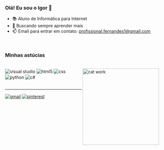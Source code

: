 ### Olá! Eu sou o Igor 👋

- 📚 Aluno de Informática para Internet
-  🌱 Buscando sempre aprender mais
-   📫 Email para entrar em contato: profissional.fernandes1@gmail.com
</br>

 <!--<div align="inline-block">
  <a href="![Igor Github stats](https://github-readme-stats.vercel.app/api?username=Igor-jair&show_icons=true&theme=dracula)">
  <img height="180em" src="https://github-readme-stats.vercel.app/api?username=Igor-jair&show_icons=true&theme=dracula&include_all_commits=true&count_private=true"/>
  <img height="180em" src="https://github-readme-stats.vercel.app/api/top-langs/?username=Igor-jair&layout=compact&langs_count=7&theme=dracula"/>
</div><br/> -->

### Minhas astúcias

<div align="inline-block"><br/> 
  <img alt="cat work" width="250" align="right" src="https://i.pinimg.com/originals/d8/6f/3a/d86f3ab8192f5589eca93cd7725ad8e4.gif"/>
  <img align="center" alt="visual studio" src="https://img.shields.io/badge/Visual_Studio-0078d7?style=for-the-badge&logo=visual%20studio&logoColor=white"/>
  <img align="center" alt="html5" src="https://img.shields.io/badge/HTML5-E34F26?style=for-the-badge&logo=html5&logoColor=white"/>
  <img align="center" alt="css" src="https://img.shields.io/badge/CSS3-1572B6?style=for-the-badge&logo=css3&logoColor=white"/>
  <!-- <img align="center" alt="java script" src="https://img.shields.io/badge/JavaScript-323330?style=for-the-badge&logo=javascript&logoColor=F7DF1E"/> -->
  <img align="center" alt="python" src="https://img.shields.io/badge/Python-14354C?style=for-the-badge&logo=python&logoColor=white"/>
  <img align="center" alt="c#" src="https://img.shields.io/badge/C%23-239120?style=for-the-badge&logo=c-sharp&logoColor=white"/>
  
</div><br/>

<hr/>

[![gmail](https://img.shields.io/badge/Gmail-D14836?style=for-the-badge&logo=gmail&logoColor=white)](https://mail.google.com/mail/u/2/#inbox) 
[![pinterest](https://img.shields.io/badge/Pinterest-%23E60023.svg?&style=for-the-badge&logo=Pinterest&logoColor=white)](https://br.pinterest.com/igas_jpg/) 


<!--
**Igor-jair/Igor-jair** is a ✨ _special_ ✨ repository because its `README.md` (this file) appears on your GitHub profile.

Here are some ideas to get you started:

- 🔭 I’m currently working on ...
- 🌱 I’m currently learning ...
- 👯 I’m looking to collaborate on ...
- 🤔 I’m looking for help with ...
- 💬 Ask me about ...
- 📫 How to reach me: ...
- 😄 Pronouns: ...
- ⚡ Fun fact: ...
[![instagram](badge 150+)](pra onde vai levar) = url da rede social escolhida // site: dev.to -> 150+ badge

[![instagram](badge 150+)](pra onde vai levar) = url da rede social escolhida // site: dev.to -> 150+ badge
obs: sem enter pra ficar tudo na mesma linha.

 <img alt="cat work" src="https://media.tenor.com/images/f0a7d5678dc5e029bc595b7ec6cd9135/tenor.gif"/>
 [![discord](https://img.shields.io/badge/Discord-7289DA?style=for-the-badge&logo=discord&logoColor=white)](https://br.pinterest.com/igas_jpg/) 
-->

